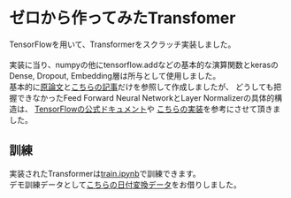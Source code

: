 # ゼロから作ってみたTransfomer

TensorFlowを用いて、Transformerをスクラッチ実装しました。<br>
<br>
実装に当り、numpyの他にtensorflow.addなどの基本的な演算関数とkerasのDense, Dropout, Embedding層は所与として使用しました。<br>
基本的に[原論文](https://arxiv.org/abs/1706.03762)と[こちらの記事](http://jalammar.github.io/illustrated-transformer/)だけを参照して作成しましたが、
どうしても把握できなかったFeed Forward Neural NetworkとLayer Normalizerの具体的構造は、
[TensorFlowの公式ドキュメント](https://www.tensorflow.org/tutorials/text/transformer)や
[こちらの実装](https://qiita.com/halhorn/items/c91497522be27bde17ce)を参考にさせて頂きました。

## 訓練
実装されたTransformerは[train.ipynb](https://github.com/Tyanakai/transformer_from_scratch/blob/main/train.ipynb)で訓練できます。<br>
デモ訓練データとして[こちらの日付変換データ](https://github.com/oreilly-japan/deep-learning-from-scratch-2/blob/master/dataset/date.txt)をお借りしました。
